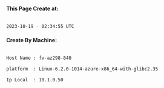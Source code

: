 
   
#### This Page Create at:

```bash

2023-10-19 - 02:34:55 UTC

```

#### Create By Machine:

```bash

Host Name : fv-az298-840

platform  : Linux-6.2.0-1014-azure-x86_64-with-glibc2.35

Ip Local  : 10.1.0.50

```

